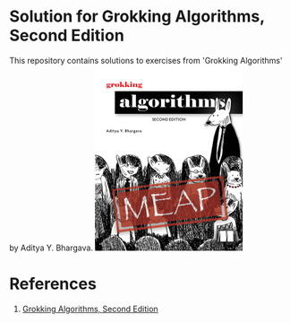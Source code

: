 # Solution for Grokking Algorithms, Second Edition
This repository contains solutions to exercises from 'Grokking Algorithms' by Aditya Y. Bhargava.
![cover](assets/Bhargava-MEAP-HI.png)
# References
1. [Grokking Algorithms, Second Edition](https://www.manning.com/books/grokking-algorithms-second-edition)


